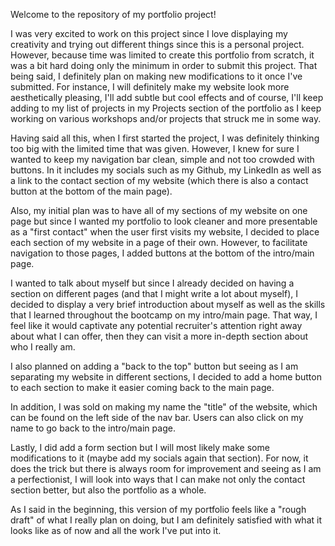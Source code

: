 Welcome to the repository of my portfolio project!

I was very excited to work on this project since I love displaying my creativity and trying out different things since this is a personal project. However, because time was limited to create this portfolio from scratch, it was a bit hard doing only the minimum in order to submit this project. That being said, I definitely plan on making new modifications to it once I've submitted. For instance, I will definitely make my website look more aesthetically pleasing, I'll add subtle but cool effects and of course, I'll keep adding to my list of projects in my Projects section of the portfolio as I keep working on various workshops and/or projects that struck me in some way. 

Having said all this, when I first started the project, I was definitely thinking too big with the limited time that was given. However, I knew for sure I wanted to keep my navigation bar clean, simple and not too crowded with buttons. In it includes my socials such as my Github, my LinkedIn as well as a link to the contact section of my website (which there is also a contact button at the bottom of the main page). 

Also, my initial plan was to have all of my sections of my website on one page but since I wanted my portfolio to look cleaner and more presentable as a "first contact" when the user first visits my website, I decided to place each section of my website in a page of their own. However, to facilitate navigation to those pages, I added buttons at the bottom of the intro/main page. 

I wanted to talk about myself but since I already decided on having a section on different pages (and that I might write a lot about myself), I decided to display a very brief introduction about myself as well as the skills that I learned throughout the bootcamp on my intro/main page. That way, I feel like it would captivate any potential recruiter's attention right away about what I can offer, then they can visit a more in-depth section about who I really am. 

I also planned on adding a "back to the top" button but seeing as I am separating my website in different sections, I decided to add a home button to each section to make it easier coming back to the main page. 

In addition, I was sold on making my name the "title" of the website, which can be found on the left side of the nav bar. Users can also click on my name to go back to the intro/main page. 

Lastly, I did add a form section but I will most likely make some modifications to it (maybe add my socials again that section). For now, it does the trick but there is always room for improvement and seeing as I am a perfectionist, I will look into ways that I can make not only the contact section better, but also the portfolio as a whole. 

As I said in the beginning, this version of my portfolio feels like a "rough draft" of what I really plan on doing, but I am definitely satisfied with what it looks like as of now and all the work I've put into it. 